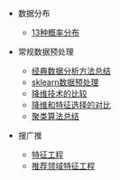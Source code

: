 - 数据分布
  - [13种概率分布](https://mp.weixin.qq.com/s/bYKzuoocGfvcDf4OEHXL1g)
       
- 常规数据预处理
  - [经典数据分析方法总结](https://mp.weixin.qq.com/s/AeoI12_HlvF9ADVMFDtdgA)
  - [sklearn数据预处理](https://mp.weixin.qq.com/s/kDYfYqnpuRNuCHYTrzKBZw)
  - [降维技术的比较](https://mp.weixin.qq.com/s/16XuaM1LFOXDl9ZbfYAs9Q)
  - [降维和特征选择的对比](https://mp.weixin.qq.com/s/ClzWcW0ag8mSyH4oDYAKmQ)
  - [聚类算法总结](https://mp.weixin.qq.com/s/alKkGPoWm-TBW4JE2XZD8w)

- 搜广推
    - [特征工程](https://mp.weixin.qq.com/s/Qml2OwR-Pu9yqiKxGp1T5Q)
    - [推荐领域特征工程](https://mp.weixin.qq.com/s/znXKG9EDEQDl7jlnpUpFCA)
